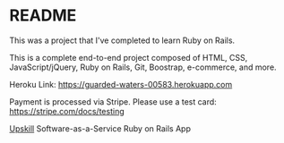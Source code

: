 # README

This was a project that I've completed to learn Ruby on Rails.

This is a complete end-to-end project composed of HTML, CSS, JavaScript/jQuery, Ruby on Rails, Git, Boostrap, e-commerce, and more.

Heroku Link:
https://guarded-waters-00583.herokuapp.com

Payment is processed via Stripe. Please use a test card: https://stripe.com/docs/testing



[Upskill](http://upskillcourses.com) Software-as-a-Service Ruby on Rails App
